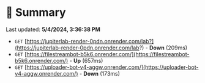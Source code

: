 # 📖 Summary
Last updated: **5/4/2024, 3:36:38 PM**

- `GET` [https://jupiterlab-render-0pdn.onrender.com/lab?](https://jupiterlab-render-0pdn.onrender.com/lab?) - **Down** (209ms)
- `GET` [https://filestreambot-b5k6.onrender.com/](https://filestreambot-b5k6.onrender.com/) - **Up** (657ms)
- `GET` [https://uploader-bot-v4-aggw.onrender.com/](https://uploader-bot-v4-aggw.onrender.com/) - **Down** (173ms)
